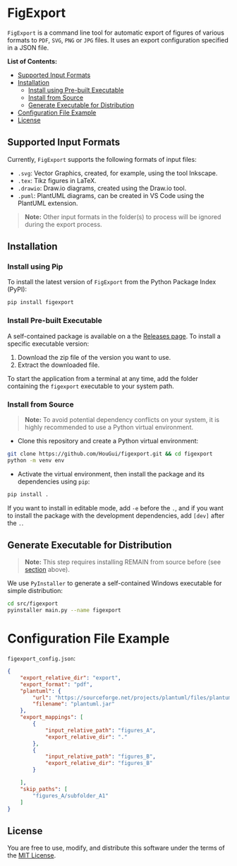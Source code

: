 # FigExport
`FigExport` is a command line tool for automatic export of figures of various formats to `PDF`, 
`SVG`, `PNG` or `JPG` files. It uses an export configuration specified in a JSON file.

**List of Contents:**
- [Supported Input Formats](#supported-input-formats)
- [Installation](#installation)
  - [Install using Pre-built Executable](#install-using-pre-built-executable)
  - [Install from Source](#install-from-source)
  - [Generate Executable for Distribution](#generate-executable-for-distribution)
- [Configuration File Example](#configuration-file-example)
- [License](#license)



## Supported Input Formats
Currently, `FigExport` supports the following formats of input files:
* `.svg`: Vector Graphics, created, for example, using the tool Inkscape.
* `.tex`: Tikz figures in LaTeX.
* `.drawio`: Draw.io diagrams, created using the Draw.io tool.
* `.puml`: PlantUML diagrams, can be created in VS Code using the PlantUML extension.

> **Note:** Other input formats in the folder(s) to process will be ignored during the
> export process.

## Installation
### Install using Pip
To install the latest version of `FigExport` from the Python Package Index (PyPI):
```sh
pip install figexport
```

### Install Pre-built Executable
A self-contained package is available on a the [Releases page]().
To install a specific executable version:
1. Download the zip file of the version you want to use.
2. Extract the downloaded file.

To start the application from a terminal at any time, add the folder containing the `figexport` executable to
your system path.

### Install from Source
> **Note:**
> To avoid potential dependency conflicts on your system, it is highly recommended to use a 
> Python virtual environment.

* Clone this repository and create a Python virtual environment:
```sh
git clone https://github.com/HouGui/figexport.git && cd figexport
python -m venv env
```

* Activate the virtual environment, then install the package and its dependencies using `pip`:
```sh
pip install .
```
If you want to install in editable mode, add `-e` before the `.`, and if you want to install the package with 
the development dependencies, add `[dev]` after the `.`.

## Generate Executable for Distribution
> **Note:**
> This step requires installing REMAIN from source before (see [section](#install-from-source) above).

We use `PyInstaller` to generate a self-contained Windows executable for simple distribution:
```sh
cd src/figexport
pyinstaller main.py --name figexport
```

# Configuration File Example
`figexport_config.json`:
```json
{
    "export_relative_dir": "export",
    "export_format": "pdf",
    "plantuml": {
        "url": "https://sourceforge.net/projects/plantuml/files/plantuml.jar/download",
        "filename": "plantuml.jar"
    },
    "export_mappings": [
        {
            "input_relative_path": "figures_A",
            "export_relative_dir": "."
        },
        {
            "input_relative_path": "figures_B",
            "export_relative_dir": "figures_B"
        }

    ],
    "skip_paths": [
        "figures_A/subfolder_A1"
    ]
}
```

## License
You are free to use, modify, and distribute this software under the terms of the [MIT License](LICENSE).

